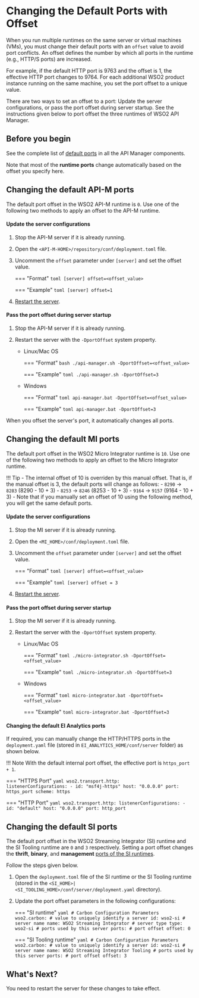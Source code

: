 # Changing the Default Ports with Offset

When you run multiple runtimes on the same server or virtual machines (VMs), you must change their default ports with an `offset` value to avoid port conflicts. An offset defines the number by which all ports in the runtime (e.g., HTTP/S ports) are increased. 

For example, if the default HTTP port is 9763 and the offset is 1, the effective HTTP port changes to 9764. For each additional WSO2 product instance running on the same machine, you set the port offset to a unique value.

There are two ways to set an offset to a port: Update the server configurations, or pass the port offset during server startup. See the instructions given below to port offset the three runtimes of WSO2 API Manager.

## Before you begin

See the complete list of [default ports]({{base_path}}/install-and-setup/setup/reference/default-product-ports) in all the API Manager components.

Note that most of the **runtime ports** change automatically based on the offset you specify here.

## Changing the default API-M ports

The default port offset in the WSO2 API-M runtime is `0`. Use one of the following two methods to apply an offset to the API-M runtime.

#### Update the server configurations

1. Stop the API-M server if it is already running.

2.  Open the `<API-M-HOME>/repository/conf/deployment.toml` file.

3.  Uncomment the `offset` parameter under `[server]` and set the offset value.


    === "Format"
        ```toml
        [server]
        offset=<offset_value>
        ```

    === "Example"
        ```toml
        [server]
        offset=1
        ```

4. [Restart the server]({{base_path}}/install-and-setup/install/installing-the-product/running-the-api-m/).

#### Pass the port offset during server startup

1.  Stop the API-M server if it is already running.

2.  Restart the server with the `-DportOffset` system property.

    - Linux/Mac OS
    
        === "Format"
            ```bash
            ./api-manager.sh -DportOffset=<offset_value>
            ```
        
        === "Example"
            ```toml
            ./api-manager.sh -DportOffset=3
            ```
        
    - Windows
    
        === "Format"
            ```toml
            api-manager.bat -DportOffset=<offset_value>
            ```
        
        === "Example"
            ```toml
            api-manager.bat -DportOffset=3
            ```

When you offset the server's port, it automatically changes all ports. 

## Changing the default MI ports

The default port offset in the WSO2 Micro Integrator runtime is `10`. Use one of the following two methods to apply an offset to the Micro Integrator runtime.

!!! Tip
	-	The internal offset of 10 is overriden by this manual offset. That is, if the manual offset is 3, the default ports will change as follows:
		- `8290` -> `8283` (8290 - 10 + 3)
		- `8253` -> `8246` (8253 - 10 + 3)
		- `9164` -> `9157` (9164 - 10 + 3)
	-	Note that if you manually set an offset of 10 using the following method, you will get the same default ports.

#### Update the server configurations

1. Stop the MI server if it is already running.

2.  Open the `<MI_HOME>/conf/deployment.toml` file.

3.  Uncomment the `offset` parameter under `[server]` and set the offset value.

    === "Format"
        ```toml
        [server]
        offset=<offset_value>
        ```

    === "Example"
        ```toml
        [server]
        offset = 3
        ```

4. [Restart the server]({{base_path}}/install-and-setup/install/installing-the-product/running-the-mi).

#### Pass the port offset during server startup

1.  Stop the MI server if it is already running.

2.  Restart the server with the `-DportOffset` system property.

    - Linux/Mac OS
    
        === "Format"
            ```toml
            ./micro-integrator.sh -DportOffset=<offset_value>
            ```
        
        === "Example"
            ```toml
            ./micro-integrator.sh -DportOffset=3
            ```
        
    - Windows
    
        === "Format"
            ```toml
            micro-integrator.bat -DportOffset=<offset_value>
            ```
        
        === "Example"
            ```toml
            micro-integrator.bat -DportOffset=3
            ```

#### Changing the default EI Analytics ports

If required, you can manually change the HTTP/HTTPS ports in the `deployment.yaml` file (stored in `EI_ANALYTICS_HOME/conf/server` folder) as shown below.

!!! Note
    With the default internal port offset, the effective port is <code>https_port + 1</code>.

=== "HTTPS Port"
    ```yaml
    wso2.transport.http:            
    listenerConfigurations:
    -
        id: "msf4j-https"
        host: "0.0.0.0"
        port: https_port
        scheme: https
    ```

=== "HTTP Port"
    ```yaml
    wso2.transport.http:
    listenerConfigurations:
    -
    id: "default"
    host: "0.0.0.0"
    port: http_port
    ```

## Changing the default SI ports

The default port offset in the WSO2 Streaming Integrator (SI) runtime and the SI Tooling runtime are `0` and `3` respectively. Setting a port offset changes the **thrift**, **binary**, and **management** [ports of the SI runtimes]({{base_path}}/install-and-setup/setup/reference/default-product-ports/#streaming-integrator-ports).

Follow the steps given below.

1.  Open the `deployment.toml` file of the SI runtime or the SI Tooling runtime (stored in the `<SI_HOME>|<SI_TOOLING_HOME>/conf/server/deployment.yaml` directory). 

2.  Update the port offset parameters in the following configurations:

    === "SI runtime"
        ```yaml
        # Carbon Configuration Parameters
        wso2.carbon:
            # value to uniquely identify a server
        id: wso2-si
            # server name
        name: WSO2 Streaming Integrator
            # server type
        type: wso2-si
            # ports used by this server
        ports:
            # port offset
            offset: 0
        ```

    === "SI Tooling runtime"
        ```yaml
        # Carbon Configuration Parameters
        wso2.carbon:
            # value to uniquely identify a server
        id: wso2-si
            # server name
        name: WSO2 Streaming Integrator Tooling
            # ports used by this server
        ports:
            # port offset
            offset: 3
        ```

## What's Next?

You need to restart the server for these changes to take effect.